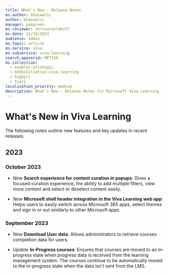 ```yaml
---
title: What's New - Release Notes
ms.author: bhaswatic
author: bhaswatic
manager: pamgreen
ms.reviewer: chrisarnoldmsft
ms.date: 11/29/2023
audience: admin
ms.topic: article
ms.service: viva
ms.subservice: viva-learning
search.appverid: MET150
ms.collection:
  - enabler-strategic
  - m365initiative-viva-learning
  - highpri
  - Tier1
localization_priority: medium
description: What's New - Release Notes for Microsoft Viva Learning.
---
```


# What's New in Viva Learning 

The following notes outline new features and key updates in recent releases. 

##  2023 

### October 2023

- *New* **Search experience for content curation in popups**: Gives a focused curation experience, the ability to add multiple filters, view more content and select or deselect content easily.

- *New* **Microsoft shell header integration in the Viva Learning web app**: Helps users to easily switch across Microsoft 365 apps, select themes and sign in or out similarly to other Microsoft apps.

### September 2023


- *New* **Download User data**: Allows administrators to retrieve courses completion data for users.

- *Update* **In-Progress courses**: Ensures that courses are moved to an in-progress state when progress data is received from the learning management system. The courses continue to be automatically moved to the in-progress state when the data isn't sent from the LMS.
